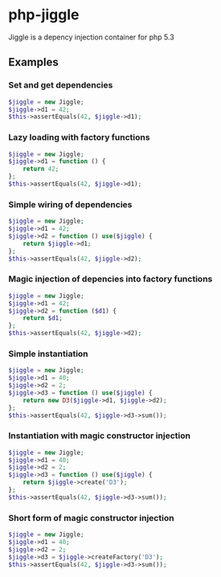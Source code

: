 php-jiggle
==========

Jiggle is a depency injection container for php 5.3

## Examples

<!-- START AUTOGENERATED EXAMPLES -->
### Set and get dependencies
```php
$jiggle = new Jiggle;
$jiggle->d1 = 42;
$this->assertEquals(42, $jiggle->d1);
```

### Lazy loading with factory functions
```php
$jiggle = new Jiggle;
$jiggle->d1 = function () {
    return 42;
};
$this->assertEquals(42, $jiggle->d1);
```

### Simple wiring of dependencies
```php
$jiggle = new Jiggle;
$jiggle->d1 = 42;
$jiggle->d2 = function () use($jiggle) {
    return $jiggle->d1;
};
$this->assertEquals(42, $jiggle->d2);
```

### Magic injection of depencies into factory functions
```php
$jiggle = new Jiggle;
$jiggle->d1 = 42;
$jiggle->d2 = function ($d1) {
    return $d1;
};
$this->assertEquals(42, $jiggle->d2);
```

### Simple instantiation
```php
$jiggle = new Jiggle;
$jiggle->d1 = 40;
$jiggle->d2 = 2;
$jiggle->d3 = function () use($jiggle) {
    return new D3($jiggle->d1, $jiggle->d2);
};
$this->assertEquals(42, $jiggle->d3->sum());
```

### Instantiation with magic constructor injection
```php
$jiggle = new Jiggle;
$jiggle->d1 = 40;
$jiggle->d2 = 2;
$jiggle->d3 = function () use($jiggle) {
    return $jiggle->create('D3');
};
$this->assertEquals(42, $jiggle->d3->sum());
```

### Short form of magic constructor injection
```php
$jiggle = new Jiggle;
$jiggle->d1 = 40;
$jiggle->d2 = 2;
$jiggle->d3 = $jiggle->createFactory('D3');
$this->assertEquals(42, $jiggle->d3->sum());
```


<!-- END AUTOGENERATED EXAMPLES -->
